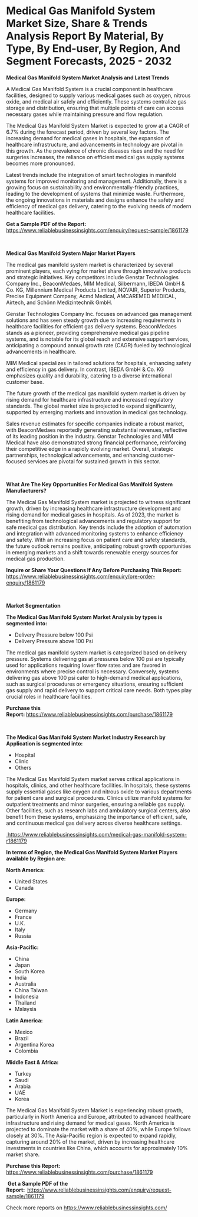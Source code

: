 <p><h1>Medical Gas Manifold System Market Size, Share & Trends Analysis Report By Material, By Type, By End-user, By Region, And Segment Forecasts, 2025 - 2032</h1></p><p><strong>Medical Gas Manifold System Market Analysis and Latest Trends</strong></p>
<p><p>A Medical Gas Manifold System is a crucial component in healthcare facilities, designed to supply various medical gases such as oxygen, nitrous oxide, and medical air safely and efficiently. These systems centralize gas storage and distribution, ensuring that multiple points of care can access necessary gases while maintaining pressure and flow regulation.</p><p>The Medical Gas Manifold System Market is expected to grow at a CAGR of 6.7% during the forecast period, driven by several key factors. The increasing demand for medical gases in hospitals, the expansion of healthcare infrastructure, and advancements in technology are pivotal in this growth. As the prevalence of chronic diseases rises and the need for surgeries increases, the reliance on efficient medical gas supply systems becomes more pronounced.</p><p>Latest trends include the integration of smart technologies in manifold systems for improved monitoring and management. Additionally, there is a growing focus on sustainability and environmentally-friendly practices, leading to the development of systems that minimize waste. Furthermore, the ongoing innovations in materials and designs enhance the safety and efficiency of medical gas delivery, catering to the evolving needs of modern healthcare facilities.</p></p>
<p><strong>Get a Sample PDF of the Report:&nbsp;</strong> <a href="https://www.reliablebusinessinsights.com/enquiry/request-sample/1861179?utm_campaign=3051&utm_medium=2&utm_source=Github&utm_content=ia&utm_term=04032025&utm_id=medical-gas-manifold-system">https://www.reliablebusinessinsights.com/enquiry/request-sample/1861179</a></p>
<p>&nbsp;</p>
<p><strong>Medical Gas Manifold System Major Market Players</strong></p>
<p><p>The medical gas manifold system market is characterized by several prominent players, each vying for market share through innovative products and strategic initiatives. Key competitors include Genstar Technologies Company Inc., BeaconMedaes, MIM Medical, Silbermann, IBEDA GmbH & Co. KG, Millennium Medical Products Limited, NOVAIR, Superior Products, Precise Equipment Company, Acmd Medical, AMCAREMED MEDICAL, Airtech, and Schönn Medizintechnik GmbH.</p><p>Genstar Technologies Company Inc. focuses on advanced gas management solutions and has seen steady growth due to increasing requirements in healthcare facilities for efficient gas delivery systems. BeaconMedaes stands as a pioneer, providing comprehensive medical gas pipeline systems, and is notable for its global reach and extensive support services, anticipating a compound annual growth rate (CAGR) fueled by technological advancements in healthcare.</p><p>MIM Medical specializes in tailored solutions for hospitals, enhancing safety and efficiency in gas delivery. In contrast, IBEDA GmbH & Co. KG emphasizes quality and durability, catering to a diverse international customer base.</p><p>The future growth of the medical gas manifold system market is driven by rising demand for healthcare infrastructure and increased regulatory standards. The global market size is projected to expand significantly, supported by emerging markets and innovation in medical gas technology.</p><p>Sales revenue estimates for specific companies indicate a robust market, with BeaconMedaes reportedly generating substantial revenues, reflective of its leading position in the industry. Genstar Technologies and MIM Medical have also demonstrated strong financial performance, reinforcing their competitive edge in a rapidly evolving market. Overall, strategic partnerships, technological advancements, and enhancing customer-focused services are pivotal for sustained growth in this sector.</p></p>
<p>&nbsp;</p>
<p><strong>What Are The Key Opportunities For Medical Gas Manifold System Manufacturers?</strong></p>
<p><p>The Medical Gas Manifold System market is projected to witness significant growth, driven by increasing healthcare infrastructure development and rising demand for medical gases in hospitals. As of 2023, the market is benefiting from technological advancements and regulatory support for safe medical gas distribution. Key trends include the adoption of automation and integration with advanced monitoring systems to enhance efficiency and safety. With an increasing focus on patient care and safety standards, the future outlook remains positive, anticipating robust growth opportunities in emerging markets and a shift towards renewable energy sources for medical gas production.</p></p>
<p><strong>Inquire or Share Your Questions If Any Before Purchasing This Report:</strong> <a href="https://www.reliablebusinessinsights.com/enquiry/pre-order-enquiry/1861179?utm_campaign=3051&utm_medium=2&utm_source=Github&utm_content=ia&utm_term=04032025&utm_id=medical-gas-manifold-system">https://www.reliablebusinessinsights.com/enquiry/pre-order-enquiry/1861179</a></p>
<p>&nbsp;</p>
<p><strong>Market Segmentation</strong></p>
<p><strong>The Medical Gas Manifold System Market Analysis by types is segmented into:</strong></p>
<p><ul><li>Delivery Pressure below 100 Psi</li><li>Delivery Pressure above 100 Psi</li></ul></p>
<p><p>The medical gas manifold system market is categorized based on delivery pressure. Systems delivering gas at pressures below 100 psi are typically used for applications requiring lower flow rates and are favored in environments where precise control is necessary. Conversely, systems delivering gas above 100 psi cater to high-demand medical applications, such as surgical procedures or emergency situations, ensuring sufficient gas supply and rapid delivery to support critical care needs. Both types play crucial roles in healthcare facilities.</p></p>
<p><strong>Purchase this Report:&nbsp;</strong><a href="https://www.reliablebusinessinsights.com/purchase/1861179?utm_campaign=3051&utm_medium=2&utm_source=Github&utm_content=ia&utm_term=04032025&utm_id=medical-gas-manifold-system">https://www.reliablebusinessinsights.com/purchase/1861179</a></p>
<p>&nbsp;</p>
<p><strong>The Medical Gas Manifold System Market Industry Research by Application is segmented into:</strong></p>
<p><ul><li>Hospital</li><li>Clinic</li><li>Others</li></ul></p>
<p><p>The Medical Gas Manifold System market serves critical applications in hospitals, clinics, and other healthcare facilities. In hospitals, these systems supply essential gases like oxygen and nitrous oxide to various departments for patient care and surgical procedures. Clinics utilize manifold systems for outpatient treatments and minor surgeries, ensuring a reliable gas supply. Other facilities, such as research labs and ambulatory surgical centers, also benefit from these systems, emphasizing the importance of efficient, safe, and continuous medical gas delivery across diverse healthcare settings.</p></p>
<p><a href="https://www.reliablebusinessinsights.com/medical-gas-manifold-system-r1861179?utm_campaign=3051&utm_medium=2&utm_source=Github&utm_content=ia&utm_term=04032025&utm_id=medical-gas-manifold-system">&nbsp;https://www.reliablebusinessinsights.com/medical-gas-manifold-system-r1861179</a></p>
<p><strong>In terms of Region, the Medical Gas Manifold System Market Players available by Region are:</strong></p>
<p>
    <p> <strong> North America: </strong>
        <ul>
            <li>United States</li>
            <li>Canada</li>
        </ul>
        </p> 
    <p> <strong> Europe: </strong>
        <ul>
            <li>Germany</li>
            <li>France</li>
            <li>U.K.</li>
            <li>Italy</li>
            <li>Russia</li>
        </ul>
        </p> 
    <p> <strong> Asia-Pacific: </strong>
        <ul>
            <li>China</li>
            <li>Japan</li>
            <li>South Korea</li>
            <li>India</li>
            <li>Australia</li>
            <li>China Taiwan</li>
            <li>Indonesia</li>
            <li>Thailand</li>
            <li>Malaysia</li>
        </ul>
        </p> 
    <p> <strong> Latin America: </strong>
        <ul>
            <li>Mexico</li>
            <li>Brazil</li>
            <li>Argentina Korea</li>
            <li>Colombia</li>
        </ul>
        </p> 
    <p> <strong> Middle East & Africa: </strong>
        <ul>
            <li>Turkey</li>
            <li>Saudi</li>
            <li>Arabia</li>
            <li>UAE</li>
            <li>Korea</li>
        </ul>
    </p>
    </p>
<p><p>The Medical Gas Manifold System Market is experiencing robust growth, particularly in North America and Europe, attributed to advanced healthcare infrastructure and rising demand for medical gases. North America is projected to dominate the market with a share of 40%, while Europe follows closely at 30%. The Asia-Pacific region is expected to expand rapidly, capturing around 20% of the market, driven by increasing healthcare investments in countries like China, which accounts for approximately 10% market share.</p></p>
<p><strong>Purchase this Report: </strong><a href="https://www.reliablebusinessinsights.com/purchase/1861179?utm_campaign=3051&utm_medium=2&utm_source=Github&utm_content=ia&utm_term=04032025&utm_id=medical-gas-manifold-system">https://www.reliablebusinessinsights.com/purchase/1861179</a></p>
<p>&nbsp;<strong>Get a Sample PDF of the Report:&nbsp;&nbsp;</strong><a href="https://www.reliablebusinessinsights.com/enquiry/request-sample/1861179?utm_campaign=3051&utm_medium=2&utm_source=Github&utm_content=ia&utm_term=04032025&utm_id=medical-gas-manifold-system">https://www.reliablebusinessinsights.com/enquiry/request-sample/1861179</a></p>
<p><strong></strong></p>
<p>Check more reports on <a href="https://www.reliablebusinessinsights.com/?utm_campaign=3051&utm_medium=2&utm_source=Github&utm_content=ia&utm_term=04032025&utm_id=medical-gas-manifold-system">https://www.reliablebusinessinsights.com/</a></p>